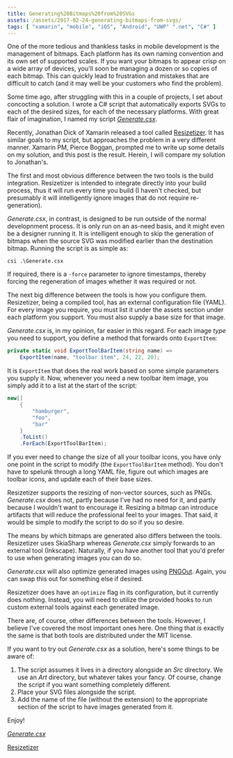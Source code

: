 ```yaml
---
title: Generating%20Bitmaps%20from%20SVGs
assets: /assets/2017-02-24-generating-bitmaps-from-svgs/
tags: [ "xamarin", "mobile", "iOS", "Android", "UWP" ".net", "C#" ]
---
```

One of the more tedious and thankless tasks in mobile development is the management of bitmaps. Each platform has its own naming convention and its own set of supported scales. If you want your bitmaps to appear crisp on a wide array of devices, you'll soon be managing a dozen or so copies of each bitmap. This can quickly lead to frustration and mistakes that are difficult to catch (and it may well be your customers who find the problem).

Some time ago, after struggling with this in a couple of projects, I set about concocting a solution. I wrote a C# script that automatically exports SVGs to each of the desired sizes, for each of the necessary platforms. With great flair of imagination, I named my script [_Generate.csx_](https://github.com/code-haeroes-pty-ltd/Generate).

Recently, Jonathan Dick of Xamarin released a tool called [Resizetizer](https://github.com/Redth/Resizetizer). It has similar goals to my script, but approaches the problem in a very different manner. Xamarin PM, Pierce Boggan, prompted me to write up some details on my solution, and this post is the result. Herein, I will compare my solution to Jonathan's.

The first and most obvious difference between the two tools is the build integration. Resizetizer is intended to integrate directly into your build process, thus it will run every time you build (I haven't checked, but presumably it will intelligently ignore images that do not require re-generation).

_Generate.csx_, in contrast, is designed to be run outside of the normal developnment process. It is only run on an as-need basis, and it might even be a designer running it. It is intelligent enough to skip the generation of bitmaps when the source SVG was modified earlier than the destination bitmap. Running the script is as simple as:

```
csi .\Generate.csx
```

If required, there is a `-force` parameter to ignore timestamps, thereby forcing the regeneration of images whether it was required or not.

The next big difference between the tools is how you configure them. Resizetizer, being a compiled tool, has an external configuration file (YAML). For every image you require, you must list it under the assets section under each platform you support. You must also supply a base size for that image.

_Generate.csx_ is, in my opinion, far easier in this regard. For each image _type_ you need to support, you define a method that forwards onto `ExportItem`:

```C#
private static void ExportToolBarItem(string name) =>
    ExportItem(name, "toolbar item", 24, 22, 20);
```

It is `ExportItem` that does the real work based on some simple parameters you supply it. Now, whenever you need a new toolbar item image, you simply add it to a list at the start of the script:

```C#
new[]
    {
        "hamburger",
        "foo",
        "bar"
    }
    .ToList()
    .ForEach(ExportToolBarItem);
```

If you ever need to change the size of all your toolbar icons, you have only one point in the script to modify (the `ExportToolBarItem` method). You don't have to spelunk through a long YAML file, figure out which images are toolbar icons, and update each of their base sizes.

Resizetizer supports the resizing of non-vector sources, such as PNGs. _Generate.csx_ does not, partly because I've had no need for it, and partly because I wouldn't want to encourage it. Resizing a bitmap can introduce artifacts that will reduce the professional feel to your images. That said, it would be simple to modify the script to do so if you so desire.

The means by which bitmaps are generated also differs between the tools. Resizetizer uses SkiaSharp whereas _Generate.csx_ simply forwards to an external tool (Inkscape). Naturally, if you have another tool that you'd prefer to use when generating images you can do so.

_Generate.csx_ will also optimize generated images using [PNGOut](https://en.wikipedia.org/wiki/PNGOUT). Again, you can swap this out for something else if desired.

Resizetizer does have an `optimize` flag in its configuration, but it currently does nothing. Instead, you will need to utilize the provided hooks to run custom external tools against each generated image.

There are, of course, other differences between the tools. However, I believe I've covered the most important ones here. One thing that _is_ exactly the same is that both tools are distributed under the MIT license.

If you want to try out _Generate.csx_ as a solution, here's some things to be aware of:

1. The script assumes it lives in a directory alongside an _Src_ directory. We use an _Art_ directory, but whatever takes your fancy. Of course, change the script if you want something completely different.
2. Place your SVG files alongside the script.
3. Add the name of the file (without the extension) to the appropriate section of the script to have images generated from it.

Enjoy!

[_Generate.csx_](https://github.com/code-haeroes-pty-ltd/Generate)

[Resizetizer](https://github.com/Redth/Resizetizer)